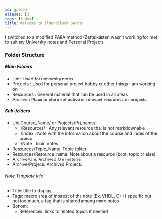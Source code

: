 ```yaml
---
id: garden
aliases: []
tags: [index]
title: Welcome to IlNerdChuck Garden
---
```


I switched to a modified PARA method (Zettelkasten wasn't working for me) to suit my University notes and Personal Projects

### Folder Structure 

##### Main Folders
- Uni : Used for university notes
- Projects : Used for personal project hobby or other things i am working on 
- Resources : General material that can be used in all areas 
- Archive : Place to store not active or relevant resources or projects

##### Sub-folders
- Uni/Course_Name/ or  Projects/Prj_name/:
	- ./Resources/ : Any relevant resource that is not markdownable 
	- ./Index : Note with the information about the course and index of the topics
	- ./Note : topic notes
- Resources/Topic_Name: Topic folder 
- Resources/Resource_name: Note about a resource (boot, topic or else) 
- Archive/Uni: Archived Uni material
- Archive/Projecs: Archived Projects

###### Note Template Info
- Title: title to display
- Tags: macro area of interest of the note (Ex. VHDL, C++) specific
    but not too much, a tag that is shared among more notes
- Bottom:
  - References: links to related topics if needed
